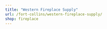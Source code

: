 ```yaml
---
title: "Western Fireplace Supply"
url: /fort-collins/western-fireplace-supply/
shop: fireplace
---
```

